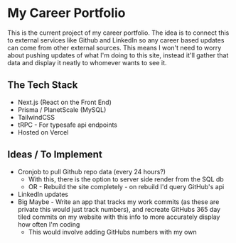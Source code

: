 # My Career Portfolio

This is the current project of my career portfolio. The idea is to connect this to external services like Github and LinkedIn so any career based updates can come from other external sources. This means I won't need to worry about pushing updates of what I'm doing to this site, instead it'll gather that data and display it neatly to whomever wants to see it.

## The Tech Stack

- Next.js (React on the Front End)
- Prisma / PlanetScale (MySQL)
- TailwindCSS
- tRPC - For typesafe api endpoints
- Hosted on Vercel

## Ideas / To Implement

- Cronjob to pull Github repo data (every 24 hours?)
  - With this, there is the option to server side render from the SQL db
  - OR - Rebuild the site completely - on rebuild I'd query GitHub's api
- LinkedIn updates
- Big Maybe - Write an app that tracks my work commits (as these are private this would just track numbers), and recreate GitHubs 365 day tiled commits on my website with this info to more accurately display how often I'm coding
  - This would involve adding GitHubs numbers with my own

